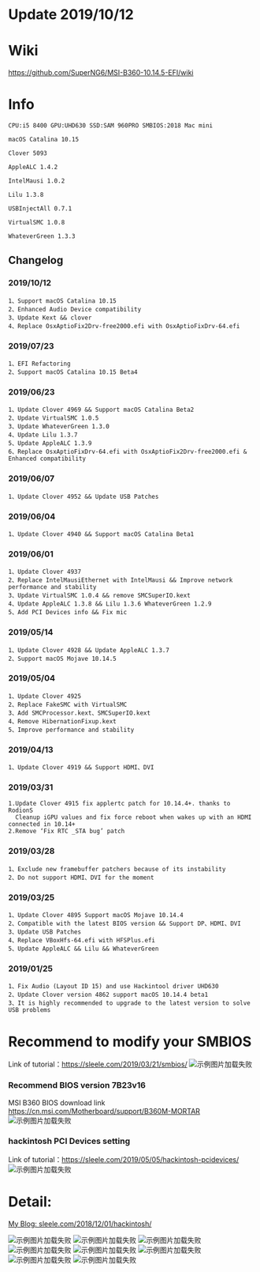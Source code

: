 # Update 2019/10/12

# Wiki

https://github.com/SuperNG6/MSI-B360-10.14.5-EFI/wiki


# Info

    CPU:i5 8400 GPU:UHD630 SSD:SAM 960PRO SMBIOS:2018 Mac mini
    
    macOS Catalina 10.15

    Clover 5093
    
    AppleALC 1.4.2
    
    IntelMausi 1.0.2
    
    Lilu 1.3.8
    
    USBInjectAll 0.7.1
    
    VirtualSMC 1.0.8
    
    WhateverGreen 1.3.3
    

## Changelog

### 2019/10/12

    1、Support macOS Catalina 10.15
    2、Enhanced Audio Device compatibility
    3、Update Kext && clover
    4、Replace OsxAptioFix2Drv-free2000.efi with OsxAptioFixDrv-64.efi 

### 2019/07/23

    1、EFI Refactoring
    2、Support macOS Catalina 10.15 Beta4

### 2019/06/23

    1、Update Clover 4969 && Support macOS Catalina Beta2
    2、Update VirtualSMC 1.0.5
    3、Update WhateverGreen 1.3.0
    4、Update Lilu 1.3.7
    5、Update AppleALC 1.3.9
    6、Replace OsxAptioFixDrv-64.efi with OsxAptioFix2Drv-free2000.efi & Enhanced compatibility

### 2019/06/07

    1、Update Clover 4952 && Update USB Patches

### 2019/06/04

    1、Update Clover 4940 && Support macOS Catalina Beta1

### 2019/06/01

    1、Update Clover 4937
    2、Replace IntelMausiEthernet with IntelMausi && Improve network performance and stability
    3、Update VirtualSMC 1.0.4 && remove SMCSuperIO.kext
    4、Update AppleALC 1.3.8 && Lilu 1.3.6 WhateverGreen 1.2.9
    5、Add PCI Devices info && Fix mic

### 2019/05/14

    1、Update Clover 4928 && Update AppleALC 1.3.7
    2、Support macOS Mojave 10.14.5
    
### 2019/05/04

    1、Update Clover 4925
    2、Replace FakeSMC with VirtualSMC
    3、Add SMCProcessor.kext、SMCSuperIO.kext
    4、Remove HibernationFixup.kext
    5、Improve performance and stability

### 2019/04/13

    1、Update Clover 4919 && Support HDMI、DVI
    
### 2019/03/31

    1.Update Clover 4915 fix applertc patch for 10.14.4+. thanks to RodionS
      Cleanup iGPU values and fix force reboot when wakes up with an HDMI connected in 10.14+
    2.Remove ‘Fix RTC _STA bug’ patch

### 2019/03/28

    1、Exclude new framebuffer patchers because of its instability
    2、Do not support HDMI、DVI for the moment

### 2019/03/25
    
    1、Update Clover 4895 Support macOS Mojave 10.14.4
    2、Compatible with the latest BIOS version && Support DP、HDMI、DVI
    3、Update USB Patches
    4、Replace VBoxHfs-64.efi with HFSPlus.efi
    5、Update AppleALC && Lilu && WhateverGreen
    


### 2019/01/25

    1、Fix Audio (Layout ID 15) and use Hackintool driver UHD630
    2、Update Clover version 4862 support macOS 10.14.4 beta1
    3、It is highly recommended to upgrade to the latest version to solve USB problems


    
# Recommend to modify your SMBIOS
Link of tutorial：https://sleele.com/2019/03/21/smbios/
![示例图片加载失败](https://raw.githubusercontent.com/SuperNG6/pic/master/Hackintosh%20images/SMBIOS.png)

### Recommend BIOS version 7B23v16
MSI B360 BIOS download link https://cn.msi.com/Motherboard/support/B360M-MORTAR
![示例图片加载失败](https://raw.githubusercontent.com/SuperNG6/pic/master/Hackintosh%20images/BIOS.png)

### hackintosh PCI Devices setting
Link of tutorial：https://sleele.com/2019/05/05/hackintosh-pcidevices/
![示例图片加载失败](https://raw.githubusercontent.com/SuperNG6/pic/master/Hackintosh%20images/image-14.png)

# Detail:
 [My Blog: sleele.com/2018/12/01/hackintosh/ ](https://sleele.com/2018/12/01/hackintosh/ "Blog")

![示例图片加载失败](https://raw.githubusercontent.com/SuperNG6/pic/master/Hackintosh%20images/image-5.png)
![示例图片加载失败](https://raw.githubusercontent.com/SuperNG6/pic/master/Hackintosh%20images/image-2.png)
![示例图片加载失败](https://raw.githubusercontent.com/SuperNG6/pic/master/Hackintosh%20images/image-8.png)
![示例图片加载失败](https://raw.githubusercontent.com/SuperNG6/pic/master/Hackintosh%20images/image-12.png)
![示例图片加载失败](https://raw.githubusercontent.com/SuperNG6/pic/master/Hackintosh%20images/image-13.png)
![示例图片加载失败](https://raw.githubusercontent.com/SuperNG6/pic/master/Hackintosh%20images/image-6.png)
![示例图片加载失败](https://raw.githubusercontent.com/SuperNG6/pic/master/Hackintosh%20images/image-4.png)
![示例图片加载失败](https://raw.githubusercontent.com/SuperNG6/pic/master/Hackintosh%20images/image-7.png)
